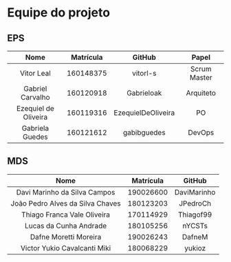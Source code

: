 # Equipe do projeto

## EPS

| Nome | Matrícula | GitHub | Papel |
| :--: | :--: | :--: | :--: |
| Vitor Leal | 160148375 |	vitorl-s| Scrum Master |
|Gabriel Carvalho | 160120918 |	Gabrieloak | Arquiteto |
|Ezequiel de Oliveira | 160119316 |	EzequielDeOliveira | PO |
|Gabriela Guedes | 160121612 |	gabibguedes | DevOps |

## MDS

| Nome | Matrícula | GitHub |
| :--: | :--: | :--: | 
|Davi Marinho da Silva Campos | 190026600 |	DaviMarinho |
|João Pedro Alves da Silva Chaves | 180123203 |	JPedroCh |
|Thiago Franca Vale Oliveira | 170114929 |	Thiagof99 |
|Lucas da Cunha Andrade | 180105256 |	nYCSTs |
|Dafne Moretti Moreira | 190026243 |	DafneM |
|Victor Yukio Cavalcanti Miki | 180068229 |	yukioz |